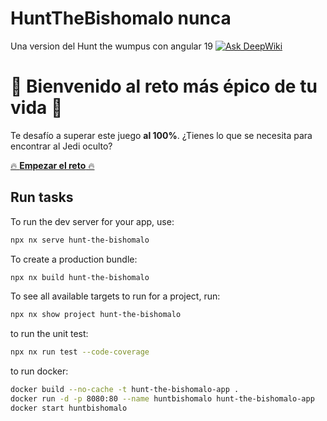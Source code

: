 # HuntTheBishomalo nunca

Una version del Hunt the wumpus con angular 19 [![Ask DeepWiki](https://deepwiki.com/badge.svg)](https://deepwiki.com/chdelucia/hunt-the-bishomalo)

# 🚀 **Bienvenido al reto más épico de tu vida** 🚀

Te desafío a superar este juego **al 100%**. ¿Tienes lo que se necesita para encontrar al Jedi oculto?


[🔥 **Empezar el reto** 🔥](https://hunt-the-bishomalo.vercel.app/)



## Run tasks

To run the dev server for your app, use:

```sh
npx nx serve hunt-the-bishomalo
```

To create a production bundle:

```sh
npx nx build hunt-the-bishomalo
```

To see all available targets to run for a project, run:

```sh
npx nx show project hunt-the-bishomalo
```

to run the unit test:

```sh
npx nx run test --code-coverage
```

to run docker:
```sh
docker build --no-cache -t hunt-the-bishomalo-app .
docker run -d -p 8080:80 --name huntbishomalo hunt-the-bishomalo-app
docker start huntbishomalo

```
